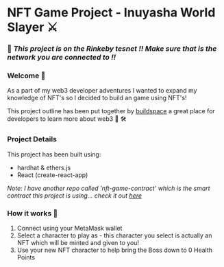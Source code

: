 # NFT Game Project - Inuyasha World Slayer ⚔️

### 🚨 _This project is on the Rinkeby tesnet !! **Make sure that is the network you are connected to** !!_

### Welcome 👋
As a part of my web3 developer adventures I wanted to expand my knowledge of NFT's so I decided to build an game 
using NFT's! 

This project outline has been put together by [buildspace](https://buildspace.so/) a great place for developers to learn more
about web3 🌈 🛠

### Project Details
This project has been built using:

- hardhat & ethers.js
- React (create-react-app)

_Note: I have another repo called 'nft-game-contract' which is the smart contract this project is using... check it out [here](https://github.com/UnionPAC/nft-game-contract)_


### How it works 💮
1. Connect using your MetaMask wallet
2. Select a character to play as - this character you select is actually an NFT which will be minted and given to you!
3. Use your new NFT character to help bring the Boss down to 0 Health Points
